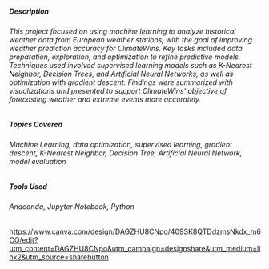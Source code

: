 ##### Description
###### This project focused on using machine learning to analyze historical weather data from European weather stations, with the goal of improving weather prediction accuracy for ClimateWins. Key tasks included data preparation, exploration, and optimization to refine predictive models. Techniques used involved supervised learning models such as K-Nearest Neighbor, Decision Trees, and Artificial Neural Networks, as well as optimization with gradient descent. Findings were summarized with visualizations and presented to support ClimateWins' objective of forecasting weather and extreme events more accurately.

##### Topics Covered
###### Machine Learning, data optimization, supervised learning, gradient descent, K-Nearest Neighbor, Decision Tree, Artificial Neural Network, model evaluation

##### Tools Used
###### Anaconda, Jupyter Notebook, Python



https://www.canva.com/design/DAGZHU8CNpo/409SK8QTDdzmsNkdx_m6CQ/edit?utm_content=DAGZHU8CNpo&utm_campaign=designshare&utm_medium=link2&utm_source=sharebutton
